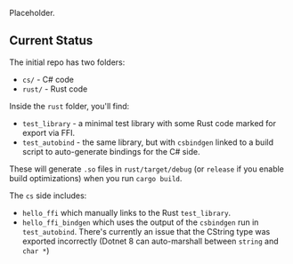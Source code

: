 Placeholder.

## Current Status

The initial repo has two folders:

* `cs/` - C# code
* `rust/` - Rust code

Inside the `rust` folder, you'll find:

* `test_library` - a minimal test library with some Rust code marked for export via FFI.
* `test_autobind` - the same library, but with `csbindgen` linked to a build script to auto-generate bindings for the C# side.

These will generate `.so` files in `rust/target/debug` (or `release` if you enable
build optimizations) when you run `cargo build`.

The `cs` side includes:

* `hello_ffi` which manually links to the Rust `test_library`.
* `hello_ffi_bindgen` which uses the output of the `csbindgen` run in `test_autobind`. There's currently an issue that the CString type was exported incorrectly (Dotnet 8 can auto-marshall between `string` and `char *`)
